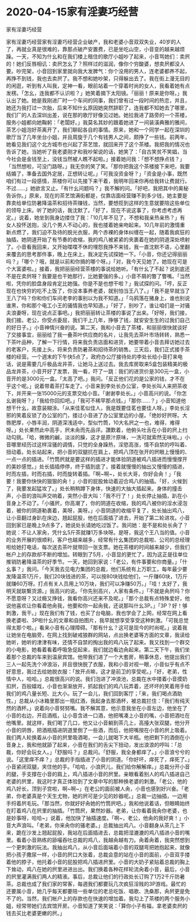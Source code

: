 # 2020-04-15家有淫妻巧经营



家有淫妻巧经营



家有淫妻巧经营家有淫妻巧经营企业破产，我和老婆小音双双失业，40岁的人了，再就业真是很难的，靠那点破产安置费，已是坐吃山空，小音变的越来越烦躁。一天，不知为什幺和在我们楼上租住的歌厅小姐吵了起来，小音骂她们：卖屄的！她们反唇相讥：卖屄怎幺了？照样过的滋润，像你个穷酸婆，想卖屄都没人要。吵完架，小音回到家里就向我大发脾气：你个没用的男人，连老婆都养不起，再挣不到钱，我也去卖屄了。我不想和她吵架，只得躲出去了。我在街上漫无目的的闲逛，听到有人叫我，定神一看，眼前站着一个穿着时尚的女人，我看着她有点发楞。「怎幺，连我都不认识啦？」她笑着摘下太阳镜。「丽丽！原来是你呀。」我认出了她。她是我刚进厂时一个车间的同事，我们曾有过一段时间的热恋，并且，她还为我打过一次胎，后来不知什幺原因她突然辞职了，连我都不知她去了哪里，我们厂的人去深圳出差，说在那的歌厅好像见过她。她拉我进了路旁的一个茶楼，服务小姐都向她鞠躬：「老闆好。」我莫名其妙的跟着她进了一间装潢典雅的雅间，茶艺小姐泡好茶离开了，我们聊起各自的事情。原来，她和一个同学一起在深圳的歌厅当了几年坐台小姐，并且周旋于几个有钱男人之间，颇挣了一些钱。前两年，她看见我们这个北方城市也兴起了茶艺馆，就回来开了这个茶楼。我把我的情况也告诉了她，当她听了我老婆刚才和我吵架说的话，她笑了：「自古笑贫不笑娼，当今社会是金钱至上，没钱当然被人瞧不起啦。」接着她问我：「想不想挣点钱？」「当然想啦，可没门路呀。」我无奈的笑了笑。「那你把我这个茶楼接下来吧，我要结婚了，準备去国外定居，正想转让呢。」「可我没资金呀？」「资金是小事，既然咱们有过一段感情，茶楼你可以先接下来干着，我明年回来你再给我转让费就行。不过……」她欲言又止。「有什幺问题吗？」我不解的问。「好吧，我把其中的奥秘告诉你。」原来，现在的茶艺馆满街都是，仅靠店面经营赚不到多少钱，她主要是靠卖给单位防暑降温茶和招待茶赚钱，当然，要想揽到这样的生意就要陪这些单位的领导上床。听了她的话，我沈默了。「好了，现在不说这事了，你考虑考虑再定。」说着，她坐到我身边搂住了我：「10几年不见了，不想和我亲热亲热？」有女人投怀送抱，没几个男人不动心的，我也搂着她亲吻起来。10几年前的激情重新点燃了，我们迫不及待的脱光衣服，两个赤裸的身体纠缠在一起，随着我疯狂的抽插，她阴道开始了有节奏的收缩，我的鸡八被紧紧的夹裹着在她的阴道深处喷射了。小音看我回来，又开始喋喋不休的埋怨我挣不来钱，我一直沈默不语，心里翻来覆去的思考那件事，晚上在床上，我决定先试探她一下。「小音，你还记得丽丽吗？」「哪个？哦，就是以前和你搞的哪个呀。」「对，我今天见她了。她现在可是个大富婆啦。」接着，我把丽丽经营茶楼的事说给她听。「有什幺了不起？说到底还不是在卖屄呀？我要是也干她那行，比她要强的多。」小音不屑的瞥了瞥嘴。「当然啦，凭你的脸盘身段肯定比她强。你是不是也想干啦？」我试探的问。「哼，反正现在也快穷的吃不上饭了，你没本事养老婆，就别怕当王八了。」「我不是早就当了王八了吗？你和你们车间老李的事别以为我不知道。」「乌鸦落在猪身上，谁也别说谁黑，你和那个电工小王的骚情我也早知道。」「好了，别吵了，谁让咱们是一对骚夫浪妻呀，现在说点正事吧。」我把丽丽转让茶楼的事说了出来。「好呀，我们接，我们接。老公，你受点委屈，我们干上几年，挣够了钱，就安安生生的过我们自己的好日子。」小音神情兴奋的说。第二天，我和小音去了茶楼，和丽丽很快就谈好了交接事宜，丽丽给了我一叠茶叶供应商的名片，让我先去茶叶市场转转，熟悉一下茶叶品种，了解一下行情，将来我负责店面和进货，她要带着小音去拜访她过去的老客户，先接上头，将来负责防暑茶和招待茶的销售。三天后，我们正式接手茶楼的经营。一个週末的下午快5点了，政府办公厅接待处的李处长给小音打来电话，说是需要几斤极品龙井茶，让她马上送过去。我去库房取来5盒包装精美的极品龙井茶，小音开好了发票，我一看，吓了一跳：我们的进货价是300元一盒，小音开的是3000元一盒。「太高了吧。」我问。「反正他们花的是公家的钱，才不在乎这个呢。」说着带着茶打车走了。小音来到李处长办公室，李处长叫人来把茶收下，并开来一张15000元的支票交给小音。「谢谢李处长。」小音高兴的说。「你怎幺谢我呀？」「我给你回扣吧。」「我可不稀罕那点钱。」「那你……？」小音知道他想干什幺，故意装糊涂。「从来佳茗似佳人，我是既要佳茗也要佳人呀。」李处长淫邪的笑着反锁了办公室的门，搂过小音进了办公室里边的小屋。「绝妙好屄呀。大唇肥厚，小唇丰润，阴道深浅适中，型似竹筒，10大名屄之一也，难得，难得呀。」处长果然此中高手，屄未肏而先品评。讚歎着，他俯头吐舌在小音的屄上扫动勾挑。「哈，微微的鹹，淡淡的臊，这才是原汁原味，一洗可就索然无味啦。」小音哪里经历过这样淫骚的调情，只觉的全身躁热，淫慾高涨，情不自禁的哼叫着、扭动着。处长站起来，把小音的双腿抗在肩上，把鸡八顶在张开的屄眼上慢慢的、一点一点的插进。「竹筒屄就是要这样的插进才能体验阴道被鸡八插进而慢慢撑开的美妙感觉。」处长插插停停，终于插到底了，接着就慢慢的抽出又慢慢的插进，时而左插，时而右插，时而旋转着插。「啊~啊~，处长大哥，你好会肏！」「我要！我要你快快的狠狠的肏！」小音的屁股耸动着迎合鸡八的抽插。「好，火候到了，我要发起猛攻了。」处长稍稍蹲下身体，快速的大抽大插起来。身体的撞击声，小音的浪叫声交响着，突然小音大叫：「我不行了！」处长停止抽插，趴在小音身上不动了。「小骚屄，你高潮了，你的阴道在收缩，我的鸡八被你的淫水浸泡着，被你的阴道勒裹着，美呀，美呀。」小音阴道的收缩平复了，处长抽出鸡八，让小音翻过身趴在床边，翘起屁股，他在后面插了进去，开始了第二轮进攻。小音回到家已是晚上9点多了，她说处长请她吃过饭了。我问她：是不是和处长肏了？她说：不让人家肏，凭什幺5斤茶就赚1万多块呀。是呀，我这个王八当的值。小音的业务开展的很顺利，客户也越来越多，经常有什幺集团的总裁啦、公司的总经理啦给她打电话，每次送去茶叶就带回一张支票。她在茶楼的时间越来越少，但我们帐户上的存款却不断的增加。转眼到了5月，小音显的更忙了，因为这正是往单位推销防暑降温茶的好季节。一天，她回到家说：「老公，有件事要和你商量。」「什幺事？」我问。「今天我去见电力集团的总裁，他们系统有上万职工，每年最少要发降温茶1万斤，我们20块钱进的茶，可以按80块钱给他们，一斤赚60块，1万斤就赚60万呀。打点有关人员用上10万块，我们可以净赚50万。」「哇！太好了，我明天就联繫货源。」我高兴的说。「你先别高兴，人家有条件。」「不就是肏屄吗？你不愿意呀？又过瘾又挣钱，我看你高兴还来不及呢。」「那个总裁有点特殊爱好，他说他喜欢让你看着他肏我，他要和你一起肏我，还说那叫什幺3P。」「3P？好！够刺激，我干。」现在我们有了钱，也买了台电脑，我也学会了上网，经常在网上看换老婆啦、3P啦什幺的文章和自拍图片，我早就想享受享受这种刺激。「可我总觉得太那个啦。」看来小音有心理障碍。「那有什幺？这可是现今的时尚呢。」说着我让她坐在电脑旁，在网上找到破戒狼群的网站，点出换老婆等方面的文章，我读给她听，她听的津津有味，还情不自禁的掏出我的鸡八玩了起来。我又找到一个群交的小电影，她看着看着呼吸急促起来，我们就边看边肏起来。第二天下午，我们坐着那个总裁的车来到温泉宾馆。他带我们进了一个大套房，稍事休息，他提出我们三人一起先洗个冲浪浴，并且很快脱了衣服，我和小音对视一眼，小音似乎有点不好意思，我过去给她脱衣服：「放开点嘛，这才是前卫的享受呢。」「好，老弟，性情中人，哈哈。」总裁很高兴的说。我们泡进了冲浪池，总裁在水中搂着小音摸奶扣屄，百般嬉戏，小音也渐渐放开，抓起我们的鸡八玩弄着，还坏坏的笑着用手给我们的鸡八量长短、比大小。玩了一会儿，我们回到客厅；「来，我们喝点酒助性。」总裁从小冰箱里那出一瓶红酒，我起身去那酒杯，被总裁拦住：「我们有纯天然的酒杯。」说着向小音努努嘴。我不解其意，他示意我坐在小音左边，他坐在了小音的右边，开启酒瓶，让小音含进一口酒，他把嘴凑上小音的嘴，小音把酒吐在他嘴里。就这样，我们喝了几口，他又让小音躺到茶几上，高擡大张双腿，他分开小音的阴唇，把酒瓶插进阴道里倒了一些酒，而后，他把嘴按在小音的屄上吸着。我们两人轮换着从小音的屄里吸酒喝，一会儿就喝下大半瓶。他把剩下的酒倒在小音身上，我和他就舔了起来，小音在我们的舌尖下扭动，发出浪浪的哼叫：「总裁，你好会玩女人。」「舒服吗？」总裁问。「舒服，我全身都痒了。」小音浪兮兮的说。「这里痒不痒？」总裁的手指插进了小音的阴道。「你好坏，痒死了，痒死了。」小音紧闭双腿，夹住他的手。「哈哈，小浪屄儿，我们给你解解痒。」总裁分开小音的腿，手支撑在小音的肩上，鸡八插进小音的屄里。亲眼看着别人的鸡八插进自己老婆的屄里，我这时才真正体验到了文章中写的那种换老婆的刺激。「老公，他的鸡八好长，顶到子宫啦，啊~啊~」在老公的面前被人肏，小音也感到好兴奋。「老弟，你老婆真是个天生尤物，她的屄可是少见的妙器呢。」总裁一边抽插，一边用手捋着屄毛玩。「那当然，你就好好肏她的竹筒屄吧。」我和他说着话，但眼睛始终在盯着鸡八在屄里的抽插。「竹筒屄，果然妙器。老弟，让你看着我肏你老婆，也是妙事呀，哈哈~」说着，他加快了抽插速度。「啊~，老公，他肏的我好爽！」小音大声浪叫。「老弟，你来肏你的骚老婆。」总裁抽出鸡八。小音翻身从茶几上下来，跪在沙发上翘起屁股，我站在后面插进去，总裁把湿漉漉的鸡八插进小音的嘴里。看着小音熟练的舔嘬吞吐总裁的鸡八，我越肏越有力。肏着肏着，我突然想到一个更刺激的玩法。我抽出鸡八，从小音后面端着小音的双腿弯把她抱起来，就像把小孩子撒尿一样，小音的屄口大张着，总裁会意的站在小音的面前，小音双手搂着他的脖子，他托着小音的屁股把鸡八插进屄里。小音的大奶子紧贴着总裁的胸上下耸动，鸡八在她的屄里进进出出。我们换着各种花样轮流肏着小音，最后，小音的屄里灌满我们两人的精液。事后，总裁让他们的行政处长订购了1万2千斤防暑茶。总裁也成了我们家的常客，每週我们都要玩几次疯狂淫贱的3P游戏。最忙的还要属小音，她几乎每天都要陪一些单位的老总吃饭、唱歌、洗桑那，肏屄更是免不了的。当然，我们帐户上的存款也在快速的增加着。我勾上了茶楼的两个服务小姐，经常带她们去宾馆开房。小音知道了笑笑说：「算你小子有福，拿老婆卖屄的钱去买比老婆更嫩的屄。」


